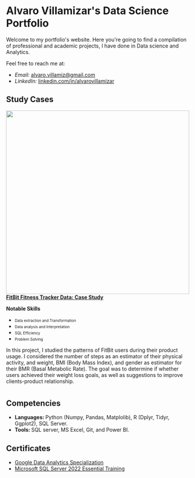 # Alvaro Villamizar's Data Science Portfolio
Welcome to my portfolio's website. Here you're going to find a compilation of professional and academic projects, I have done in Data science and Analytics.

Feel free to reach me at:
- *Email:* [alvaro.villamiz@gmail.com]()
- *LinkedIn:* [linkedin.com/in/alvarovillamizar](linkedin.com/in/lvarovillamizar)

## Study Cases

<img align="left" width="500" height=auto src="https://miro.medium.com/v2/resize:fit:720/format:webp/1*5yaiuAgK0Uo4X62OW0CAeg.png"> **[<u> FitBit Fitness Tracker Data: Case Study </u>](https://github.com/AlvaroVillamizar/FitBit-Fitness-Tracker-Data-Case-Study.git)**

<b> Notable Skills </b>
- <font size ="-2">Data extraction and Transformation </font>
- <font size ="-2">Data analysis and Interpretation </font>
- <font size ="-2">SQL Efficiency </font>
- <font size ="-2">Problem Solving </font>

In this project, I studied the patterns of FitBit users during their product usage. I considered the number of steps as an estimator of their physical activity, and weight, BMI (Body Mass Index), and gender as estimator for their BMR (Basal Metabolic Rate). The goal was to determine if whether users achieved their weight loss goals, as well as suggestions to improve clients-product relationship.

#

## Competencies
- <strong> Languages: </strong> Python (Numpy, Pandas, Matplolib), R (Dplyr, Tidyr, Ggplot2), SQL Server.
- <strong> Tools: </strong> SQL server, MS Excel, Git, and Power BI.

## Certificates
- [Google Data Analytics Specialization](https://coursera.org/share/0e538e0dddace4fccf49bdf5a8f4f701)
- [Microsoft SQL Server 2022 Essential Training](https://www.linkedin.com/learning/certificates/bff815d15690ee694796c0e2f32b0180b83cfe241140ad8971e9a875006e7f2a)
